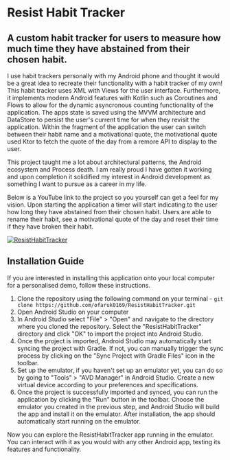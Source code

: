 ﻿# Resist Habit Tracker
## A custom habit tracker for users to measure how much time they have abstained from their chosen habit.  

I use habit trackers personally with my Android phone and thought it would be a great idea to recreate their functionality with a habit tracker of my own! This habit tracker uses XML with Views for the user interface. Furthermore, it implements modern Android features with Kotlin such as Coroutines and Flows to allow for the dynamic asyncronous counting functionality of the application. The apps state is saved using the MVVM architecture and DataStore to persist the user's current time for when they revisit the application. Within the fragment of the application the user can switch between their habit name and a motivational quote, the motivational quote used Ktor to fetch the quote of the day from a remore API to display to the user. 

This project taught me a lot about architectural patterns, the Android ecosystem and Process death. I am really proud I have gotten it working and upon completion it solidified my interest in Android development as something I want to pursue as a career in my life. 

Below is a YouTube link to the project so you yourself can get a feel for my vision. Upon starting the application a timer will start indicating to the user how long they have abstained from their chosen habit. Users are able to rename their habit, see a motivational quote of the day and reset their time if they have broken their habit. 

[![ResistHabitTracker](https://img.youtube.com/vi/M9-UF7ztn6A/0.jpg)](https://www.youtube.com/shorts/M9-UF7ztn6A)

## Installation Guide

If you are interested in installing this application onto your local computer for a personalised demo, follow these instructions. 

1. Clone the repository using the following command on your terminal - `git clone https://github.com/ofaruk0169/ResistHabitTracker.git`
2. Open Android Studio on your computer
3. In Android Studio select "File" > "Open" and navigate to the directory where you cloned the repository. Select the "ResistHabitTracker" directory and click "OK" to import the project into Android Studio.
4. Once the project is imported, Android Studio may automatically start syncing the project with Gradle. If not, you can manually trigger the sync process by clicking on the "Sync Project with Gradle Files" icon in the toolbar.
5. Set up the emulator, if you haven't set up an emulator yet, you can do so by going to "Tools" > "AVD Manager" in Android Studio. Create a new virtual device according to your preferences and specifications.
6. Once the project is successfully imported and synced, you can run the application by clicking the "Run" button in the toolbar. Choose the emulator you created in the previous step, and Android Studio will build the app and install it on the emulator. After installation, the app should automatically start running on the emulator.

Now you can explore the ResistHabitTracker app running in the emulator. You can interact with it as you would with any other Android app, testing its features and functionality.

